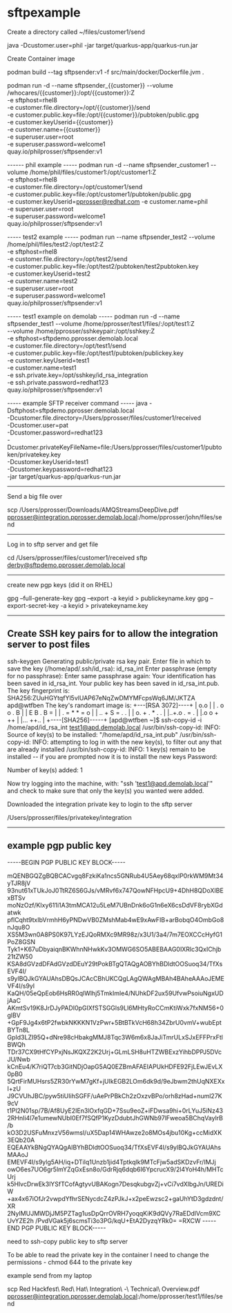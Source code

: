# sftpexample

Create a directory called ~/files/customer1/send

java -Dcustomer.user=phil -jar target/quarkus-app/quarkus-run.jar

Create Container image

podman build --tag sftpsender:v1 -f src/main/docker/Dockerfile.jvm .

podman run -d --name sftpsender_{{customer}} --volume /whocares/{{customer}}:/opt/{{customer}}:Z \
-e sftphost=rhel8 \
-e customer.file.directory=/opt/{{customer}}/send \
-e customer.public.key=file:/opt/{{customer}}/pubtoken/public.gpg \
-e customer.keyUserid={{customer}} \
-e customer.name={{customer}} \
-e superuser.user=root \
-e superuser.password=welcome1 \
quay.io/philprosser/sftpsender:v1


------ phil example -----
podman run -d --name sftpsender_customer1 --volume /home/phil/files/customer1:/opt/customer1:Z \
-e sftphost=rhel8 \
-e customer.file.directory=/opt/customer1/send \
-e customer.public.key=file:/opt/customer1/pubtoken/public.gpg \
-e customer.keyUserid=pprosser@redhat.com -e customer.name=phil \
-e superuser.user=root \
-e superuser.password=welcome1 \
quay.io/philprosser/sftpsender:v1


----- test2 example -----
podman run --name sftpsender_test2 --volume /home/phil/files/test2:/opt/test2:Z \
-e sftphost=rhel8 \
-e customer.file.directory=/opt/test2/send \
-e customer.public.key=file:/opt/test2/pubtoken/test2pubtoken.key \
-e customer.keyUserid=test2 \
-e customer.name=test2 \
-e superuser.user=root \
-e superuser.password=welcome1 \
quay.io/philprosser/sftpsender:v1


----- test1 example on demolab -----
podman run -d --name sftpsender_test1 --volume /home/pprosser/test1/files/:/opt/test1:Z \
      --volume /home/pprosser/sshkeypair:/opt/sshkey:Z \
-e sftphost=sftpdemo.pprosser.demolab.local \
-e customer.file.directory=/opt/test1/send \
-e customer.public.key=file:/opt/test1/pubtoken/publickey.key \
-e customer.keyUserid=test1 \
-e customer.name=test1 \
-e ssh.private.key=/opt/sshkey/id_rsa_integration \
-e ssh.private.password=redhat123 \
quay.io/philprosser/sftpsender:v1

----- example SFTP receiver command -----
java -Dsftphost=sftpdemo.pprosser.demolab.local \
-Dcustomer.file.directory=/Users/pprosser/files/customer1/received \
-Dcustomer.user=pat \
-Dcustomer.password=redhat123 \
-Dcustomer.privateKeyFileName=file:/Users/pprosser/files/customer1/pubtoken/privatekey.key \
-Dcustomer.keyUserid=test1 \
-Dcustomer.keypassword=redhat123 \
-jar target/quarkus-app/quarkus-run.jar

-----------------------------------------
Send a big file over

scp /Users/pprosser/Downloads/AMQStreamsDeepDive.pdf pprosser@integration.pprosser.demolab.local:/home/pprosser/john/files/send

-----------------------------------------
Log in to sftp server and get file

cd /Users/pprosser/files/customer1/received
sftp derby@sftpdemo.pprosser.demolab.local

-----------------------------------------

create new pgp keys (did it on RHEL)

gpg –full-generate-key
gpg –export -a keyid > publickeyname.key
gpg –export-secret-key -a keyid > privatekeyname.key


------- 
Create SSH key pairs for to allow the integration server to post files
-------

ssh-keygen 
Generating public/private rsa key pair.
Enter file in which to save the key (/home/apd/.ssh/id_rsa): id_rsa_int
Enter passphrase (empty for no passphrase): 
Enter same passphrase again: 
Your identification has been saved in id_rsa_int.
Your public key has been saved in id_rsa_int.pub.
The key fingerprint is:
SHA256:ZUuHGYtqfYl5vlUAP67eNqZwDMYMFcpsWq6JM/JKTZA apd@wtfben
The key's randomart image is:
+---[RSA 3072]----+
|        o.o      |
|  .  o o . B     |
| E    B . B =    |
|  .  = * * = o   |
|   .. + S = . .  |
|  o. + . * . .   |
|..+.o   . = .    |
|.o o     + ++    |
|...       ++..   |
+----[SHA256]-----+
[apd@wtfben ~]$ ssh-copy-id -i /home/apd/id_rsa_int test1@apd.demolab.local
/usr/bin/ssh-copy-id: INFO: Source of key(s) to be installed: "/home/apd/id_rsa_int.pub"
/usr/bin/ssh-copy-id: INFO: attempting to log in with the new key(s), to filter out any that are already installed
/usr/bin/ssh-copy-id: INFO: 1 key(s) remain to be installed -- if you are prompted now it is to install the new keys
Password: 

Number of key(s) added: 1

Now try logging into the machine, with:   "ssh 'test1@apd.demolab.local'"
and check to make sure that only the key(s) you wanted were added.


Downloaded the integration private key to login to the sftp server

/Users/pprosser/files/privatekey/integration


----------------------
example pgp public key
----------------------

-----BEGIN PGP PUBLIC KEY BLOCK-----

mQENBGQZgBQBCACvgq8FzkiKa1ncs5GNRub4U5Aey68qxlP0rkWM9Mt34yTJR8jV
93nut61xTUkJoJ0TtRZ6S6GJs/vMRvf6x747QowNFHpcU9+4DhH8QDoXIBExBTSv
moNzOzf/KIxy611i1A3tmMCA12u5LeM7UBnDnk6oG1n6eX6csDdVF8rybXGdatwk
pflCqht9txIbVrmhH6yPNDwVB0ZMshMab4wE9xAwFIB+arBobqO4OmbGo8nJqu8O
XS5M3wn0A8PS0K97LYzEJQoRMXc9MR98z/x3U1/3a4/7m7EOXCCcHyfG1PoZ8GSN
Tyk1+K67uDbyaiqnBKWhnNHwkKv3OMWG6SO5ABEBAAG0IXRlc3QxIChjb21tZW50
KSA8dGVzdDFAdGVzdDEuY29tPokBTgQTAQgAOBYhBDldtOOSuoq34/TfXsEVF4I/
s9ylBQJkGYAUAhsDBQsJCAcCBhUKCQgLAgQWAgMBAh4BAheAAAoJEMEVF4I/s9yl
KaQH/05eQpEob6HsRR0qlWlhj5TmkImle4/NUhkDF2ux59UfvwPsoiuNgxUDjAaC
AKmtSv19K8JrDJyPADI0pGIXfSTSGGls9Ll6MHtyRoCCmKtiWxk7fxNM56+0glBV
+GpF9Jg4x6tP2fwbkNKKKN1VzPwr+5BtBTkVcH68h34ZbrU0vmV+wubEptBYTn8L
GpId3LZI95Q+dNre98cHbakgMMJ8Tqc3W6m6x8JaJiTmrULxSJxEFFPrxFtlBWQh
TDr37CX9tHfCYPxjNsJKQXZ2K2Urj+GLmLSH8uHTZWBExzYihbDPPJ5DVcJU/Nwb
kCnEu4/K7riQT7cb3GitNDjOapG5AQ0EZBmAFAEIAPUkHDFE92FjLEwJEvLX0pB0
5QrtFirMUHsrs5ZR30rYwM7gKf+jUIkEGB2LOm6dk9d/9eJbwm2thUqNXEXxI+zU
J9CVUhJBC/pyw5tiUIihSGFF/uAePrPBkCh2zOxzvBPo/orh8zHad+numl27K9cV
t1Pl2N01sp/7B/Af8UyE2IEn3lOxfqGD+7Ssu9eoZ+iFDwsa9hi+0rLYuJ5iNz43
2RHnIi4l7e1umewNUbI0Ef7fSQfP1KyzDdubtJhGWNb97lFweoa5BChqVaylrB/b
kO3D2USFuMnxzV56wmsl/uX5Dap14WHAwze2o8MOs4jbu10Kg+ccMidXK3EQb20A
EQEAAYkBNgQYAQgAIBYhBDldtOOSuoq34/TfXsEVF4I/s9ylBQJkGYAUAhsMAAoJ
EMEVF4I/s9ylg5AH/iq+DTilq1Unzb1jid4Tptkqlk9MTcFjw5adSKDzvFr/IMJj
owO6es7UO6gr5lmYZqGxEsn8o/GdrRjq6dqb6I6YpcrucX9/2l4YoH4h/MHTcUrj
k5HlvcDrwEk3lYSfTCofAgtyvUBAKogn7DesqkubgvZj+vCi7vdXlbgJn/UREDiW
+ax4x67iOfJr2vwpdYfhrSENycdcZ4zPJkJ+x2peEwzsc2+gaUhYtD3gdzdnt/XR
2NyIMUJMWDjJM5PZTag1usDpQrrOVRH7yoqqKiK9dQVy7RaEDdlVcm9XCUvYZE2h
/PvdVGak5j6scmsTi3o3PG/kqU+EtA2DyzqYRk0=
=RXCW
-----END PGP PUBLIC KEY BLOCK-----


need to ssh-copy public key to sftp server

To be able to read the private key in the container I need to change the permissions - chmod 644 to the private key

example send from my laptop

scp Red Hackfest\ Red\ Hat\ Integration\ -\ Technical\ Overview.pdf pprosser@integration.pprosser.demolab.local:/home/pprosser/test1/files/send




